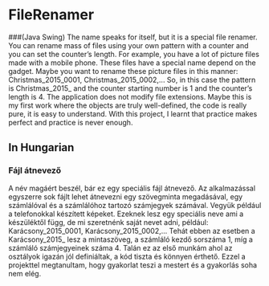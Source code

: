 # FileRenamer
###(Java Swing)
The name speaks for itself, but it is a special file renamer. You can rename mass of files using your own pattern with a counter and you can set the counter’s length. For example, you have a lot of picture files made with a mobile phone. These files have a special name depend on the gadget. Maybe you want to rename these picture files in this manner: Christmas_2015_0001, Christmas_2015_0002,... So, in this case the pattern is Christmas_2015_ and the counter starting number is 1 and the counter’s length is 4. The application does not modify file extensions. Maybe this is my first work where the objects are truly well-defined, the code is really pure, it is easy to understand. With this project, I learnt that practice makes perfect and practice is never enough.
## In Hungarian
### Fájl átnevező
A név magáért beszél, bár ez egy speciális fájl átnevező. Az alkalmazással egyszerre sok fájlt lehet átnevezni egy szövegminta megadásával, egy számlálóval és a számlálóhoz tartozó számjegyek számával. Vegyük például a telefonokkal készített képeket. Ezeknek lesz egy speciális neve ami a készüléktől függ, de mi szeretnénk saját nevet adni, például: Karácsony_2015_0001, Karácsony_2015_0002,... Tehát ebben az esetben a Karácsony_2015_ lesz a mintaszöveg, a számláló kezdő sorszáma 1, míg a számláló számjegyeinek száma 4. Talán ez az első munkám ahol az osztályok igazán jól definiáltak, a kód tiszta és könnyen érthető. Ezzel a projekttel megtanultam, hogy gyakorlat teszi a mestert és a gyakorlás soha nem elég.
